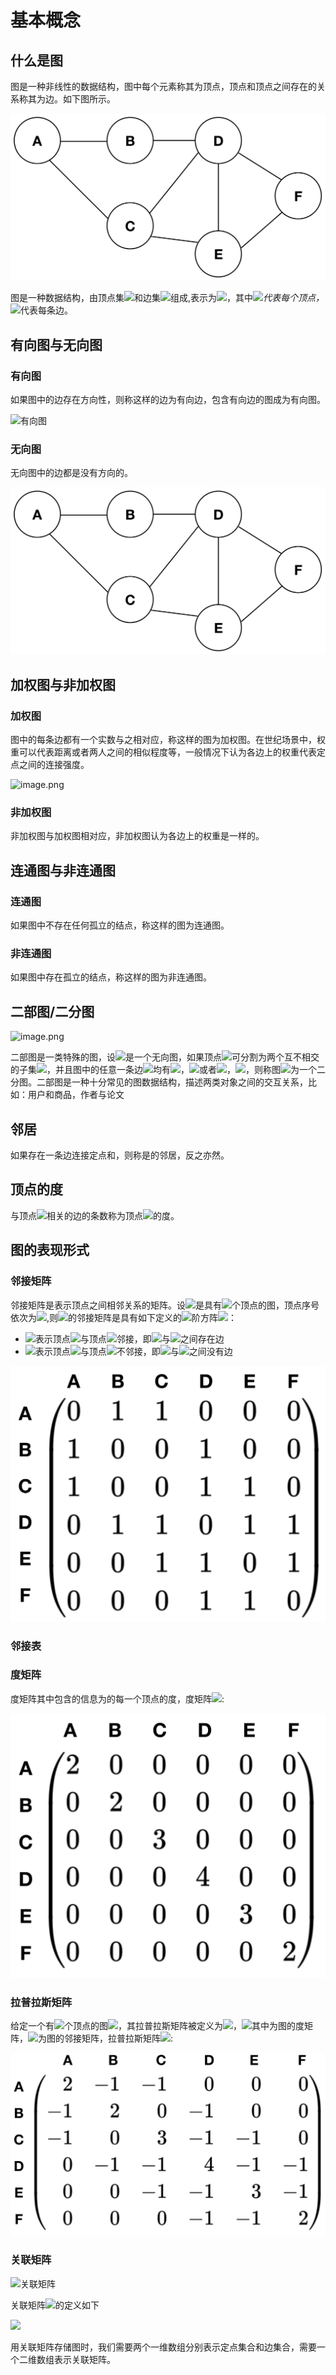 # 基本概念

## 什么是图

图是一种非线性的数据结构，图中每个元素称其为顶点，顶点和顶点之间存在的关系称其为边。如下图所示。

![&#x56FE;](https://github.com/Knowledge-Precipitation-Tribe/Graph-neural-network/raw/master/images/graph.png)

图是一种数据结构，由顶点集![](https://cdn.nlark.com/yuque/__latex/5206560a306a2e085a437fd258eb57ce.svg)和边集![](https://cdn.nlark.com/yuque/__latex/3a3ea00cfc35332cedf6e5e9a32e94da.svg)组成,表示为![](https://cdn.nlark.com/yuque/__latex/9e9992d6bf50b7580f971487c466a8cb.svg)，其中![](https://cdn.nlark.com/yuque/__latex/e466bb2d1248188656a05c2218505259.svg)_代表每个顶点，_![](https://cdn.nlark.com/yuque/__latex/71b06be0d54453dd06c616e7cd552337.svg)代表每条边。

## 有向图与无向图

### 有向图

如果图中的边存在方向性，则称这样的边为有向边，包含有向边的图成为有向图。

![&#x6709;&#x5411;&#x56FE;](https://cdn.nlark.com/yuque/0/2020/png/194664/1594604164898-3a7968ca-3ff6-4fab-9397-de25f3adbc44.png)

### 无向图

无向图中的边都是没有方向的。

![&#x65E0;&#x5411;&#x56FE;](https://github.com/Knowledge-Precipitation-Tribe/Graph-neural-network/raw/master/images/graph.png)

## 加权图与非加权图

### 加权图

图中的每条边都有一个实数与之相对应，称这样的图为加权图。在世纪场景中，权重可以代表距离或者两人之间的相似程度等，一般情况下认为各边上的权重代表定点之间的连接强度。

![image.png](https://cdn.nlark.com/yuque/0/2020/png/194664/1594604352104-7ac15eb2-31a3-4c2a-ae79-098686b9dbb3.png)

### 非加权图

非加权图与加权图相对应，非加权图认为各边上的权重是一样的。

## 连通图与非连通图

### 连通图

如果图中不存在任何孤立的结点，称这样的图为连通图。

### 非连通图

如果图中存在孤立的结点，称这样的图为非连通图。

## 二部图/二分图

![image.png](https://cdn.nlark.com/yuque/0/2020/png/194664/1594604423911-465d3051-8671-4e1b-94a9-836b9b417016.png)

二部图是一类特殊的图，设![](https://cdn.nlark.com/yuque/__latex/9e9992d6bf50b7580f971487c466a8cb.svg)是一个无向图，如果顶点![](https://cdn.nlark.com/yuque/__latex/5206560a306a2e085a437fd258eb57ce.svg)可分割为两个互不相交的子集![](https://cdn.nlark.com/yuque/__latex/31da6f87f19d9cd2264061a0afc2cbb1.svg)，并且图中的任意一条边![](https://cdn.nlark.com/yuque/__latex/6fd64a8eafc5224488e3523dd225bb7b.svg)均有![](https://cdn.nlark.com/yuque/__latex/2446e766815d367c2319d598aca88ff8.svg)，![](https://cdn.nlark.com/yuque/__latex/df8285ef215e525fab98788a7d060ad8.svg)或者![](https://cdn.nlark.com/yuque/__latex/eccc16d404a5648128dda8dfc0e53a0e.svg)，![](https://cdn.nlark.com/yuque/__latex/14ec1b13d65a53a5919f2d43d22a4a64.svg)，则称图![](https://cdn.nlark.com/yuque/__latex/dfcf28d0734569a6a693bc8194de62bf.svg)为一个二分图。二部图是一种十分常见的图数据结构，描述两类对象之间的交互关系，比如：用户和商品，作者与论文

## 邻居

如果存在一条边连接定点和，则称是的邻居，反之亦然。

## 顶点的度

与顶点![](https://cdn.nlark.com/yuque/__latex/5206560a306a2e085a437fd258eb57ce.svg)相关的边的条数称为顶点![](https://cdn.nlark.com/yuque/__latex/5206560a306a2e085a437fd258eb57ce.svg)的度。

## 图的表现形式

### 邻接矩阵

邻接矩阵是表示顶点之间相邻关系的矩阵。设![](https://cdn.nlark.com/yuque/__latex/9e9992d6bf50b7580f971487c466a8cb.svg)是具有![](https://cdn.nlark.com/yuque/__latex/7b8b965ad4bca0e41ab51de7b31363a1.svg)个顶点的图，顶点序号依次为![](https://cdn.nlark.com/yuque/__latex/570958b11ab796665e13fe079316779b.svg),则![](https://cdn.nlark.com/yuque/__latex/dfcf28d0734569a6a693bc8194de62bf.svg)的邻接矩阵是具有如下定义的![](https://cdn.nlark.com/yuque/__latex/7b8b965ad4bca0e41ab51de7b31363a1.svg)阶方阵![](https://cdn.nlark.com/yuque/__latex/7fc56270e7a70fa81a5935b72eacbe29.svg)：

* ![](https://cdn.nlark.com/yuque/__latex/5f2c14e7b2856bf0fe1356c34fe9cc5d.svg)表示顶点![](https://cdn.nlark.com/yuque/__latex/865c0c0b4ab0e063e5caa3387c1a8741.svg)与顶点![](https://cdn.nlark.com/yuque/__latex/363b122c528f54df4a0446b6bab05515.svg)邻接，即![](https://cdn.nlark.com/yuque/__latex/865c0c0b4ab0e063e5caa3387c1a8741.svg)与![](https://cdn.nlark.com/yuque/__latex/363b122c528f54df4a0446b6bab05515.svg)之间存在边
* ![](https://cdn.nlark.com/yuque/__latex/9d68bf4460774c527622c2880f3273b4.svg)表示顶点![](https://cdn.nlark.com/yuque/__latex/865c0c0b4ab0e063e5caa3387c1a8741.svg)与顶点![](https://cdn.nlark.com/yuque/__latex/363b122c528f54df4a0446b6bab05515.svg)不邻接，即![](https://cdn.nlark.com/yuque/__latex/865c0c0b4ab0e063e5caa3387c1a8741.svg)与![](https://cdn.nlark.com/yuque/__latex/363b122c528f54df4a0446b6bab05515.svg)之间没有边

![&#x90BB;&#x63A5;&#x77E9;&#x9635;](https://github.com/Knowledge-Precipitation-Tribe/Graph-neural-network/raw/master/images/adjMatrix.png)

### 邻接表



### 度矩阵

度矩阵其中包含的信息为的每一个顶点的度，度矩阵![](https://cdn.nlark.com/yuque/__latex/f623e75af30e62bbd73d6df5b50bb7b5.svg):

![&#x5EA6;&#x77E9;&#x9635;](https://github.com/Knowledge-Precipitation-Tribe/Graph-neural-network/raw/master/images/degreeMatrix.png)

### 拉普拉斯矩阵

给定一个有![](https://cdn.nlark.com/yuque/__latex/7b8b965ad4bca0e41ab51de7b31363a1.svg)个顶点的图![](https://cdn.nlark.com/yuque/__latex/9e9992d6bf50b7580f971487c466a8cb.svg)，其拉普拉斯矩阵被定义为![](https://cdn.nlark.com/yuque/__latex/e4ade126cf9eebe72b791053b0fdcdd8.svg)，![](https://cdn.nlark.com/yuque/__latex/f623e75af30e62bbd73d6df5b50bb7b5.svg)其中为图的度矩阵，![](https://cdn.nlark.com/yuque/__latex/7fc56270e7a70fa81a5935b72eacbe29.svg)为图的邻接矩阵，拉普拉斯矩阵![](https://cdn.nlark.com/yuque/__latex/d20caec3b48a1eef164cb4ca81ba2587.svg):

![&#x62C9;&#x666E;&#x62C9;&#x65AF;&#x77E9;&#x9635;](https://github.com/Knowledge-Precipitation-Tribe/Graph-neural-network/raw/master/images/laplaMatrix.png)

### 关联矩阵

![&#x5173;&#x8054;&#x77E9;&#x9635;](https://cdn.nlark.com/yuque/0/2020/png/194664/1594605467401-22263018-1637-4124-9b8f-655faeec3d8b.png)

关联矩阵![](https://cdn.nlark.com/yuque/__latex/9d5ed678fe57bcca610140957afab571.svg)的定义如下

![](https://cdn.nlark.com/yuque/__latex/3db52bb227d9a56fbe4804c6218df1f4.svg)

用关联矩阵存储图时，我们需要两个一维数组分别表示定点集合和边集合，需要一个二维数组表示关联矩阵。

